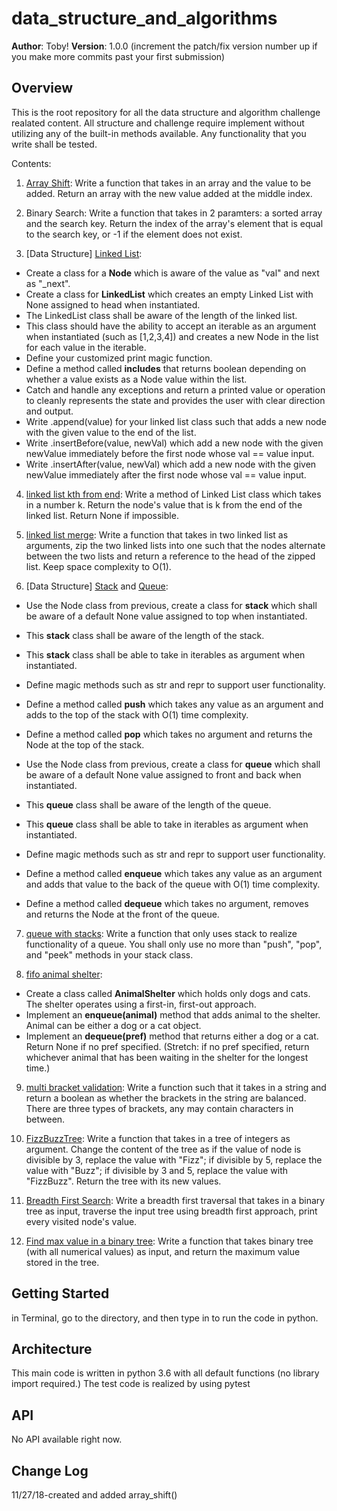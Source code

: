 # data_structure_and_algorithms

**Author**: Toby!
**Version**: 1.0.0 (increment the patch/fix version number up if you make more commits past your first submission)

## Overview
<!-- Provide a high level overview of what this application is and why you are building it, beyond the fact that it's an assignment for a Code Fellows 401 class. (i.e. What's your problem domain?) -->

This is the root repository for all the data structure and algorithm challenge realated content. All structure and challenge require implement without utilizing any of the built-in methods available. Any functionality that you write shall be tested.

Contents:
1. [Array Shift](https://github.com/tobyatgithub/data_structure_and_algorithms/tree/master/challenges/array_shift):
Write a function that takes in an array and the value to be added. Return an array with the new value added at the middle index.

2. Binary Search:
Write a function that takes in 2 paramters: a sorted array and the search key. Return the index of the array's element that is equal to the search key, or -1 if the element does not exist.

3. [Data Structure] [Linked List](https://github.com/tobyatgithub/data_structure_and_algorithms/tree/master/data_structures/linked_list):
* Create a class for a **Node** which is aware of the value as "val" and next as "_next".
* Create a class for **LinkedList** which creates an empty Linked List with None assigned to head when instantiated.
* The LinkedList class shall be aware of the length of the linked list.
* This class should have the ability to accept an iterable as an argument when instantiated (such as [1,2,3,4]) and creates a new Node in the list for each value in the iterable.
* Define your customized print magic function.
* Define a method called **includes** that returns boolean depending on whether a value exists as a Node value within the list.
* Catch and handle any exceptions and return a printed value or operation to cleanly represents the state and provides the user with clear direction and output.
* Write .append(value) for your linked list class such that adds a new node with the given value to the end of the list.
* Write .insertBefore(value, newVal) which add a new node with the given newValue immediately before the first node whose val == value input.
* Write .insertAfter(value, newVal) which add a new node with the given newValue immediately after the first node whose val == value input.

4. [linked list kth from end](https://github.com/tobyatgithub/data_structure_and_algorithms/tree/master/data_structures/linked_list):
Write a method of Linked List class which takes in a number k. Return the node's value that is k from the end of the linked list. Return None if impossible.

5. [linked list merge](https://github.com/tobyatgithub/data_structure_and_algorithms/tree/master/challenges/ll_merge):
Write a function that takes in two linked list as arguments, zip the two linked lists into one such that the nodes alternate between the two lists and return a reference to the head of the zipped list. Keep space complexity to O(1).

6. [Data Structure] [Stack](https://github.com/tobyatgithub/data_structure_and_algorithms/tree/master/data_structures/stack) and [Queue](https://github.com/tobyatgithub/data_structure_and_algorithms/tree/master/data_structures/queue):
* Use the Node class from previous, create a class for **stack** which shall be aware of a default None value assigned to top when instantiated.
* This **stack** class shall be aware of the length of the stack.
* This **stack** class shall be able to take in iterables as argument when instantiated.
* Define magic methods such as str and repr to support user functionality.
* Define a method called **push** which takes any value as an argument and adds to the top of the stack with O(1) time complexity.
* Define a method called **pop** which takes no argument and returns the Node at the top of the stack.

* Use the Node class from previous, create a class for **queue** which shall be aware of a default None value assigned to front and back when instantiated.
* This **queue** class shall be aware of the length of the queue.
* This **queue** class shall be able to take in iterables as argument when instantiated.
* Define magic methods such as str and repr to support user functionality.
* Define a method called **enqueue** which takes any value as an argument and adds that value to the back of the queue with O(1) time complexity.
* Define a method called **dequeue** which takes no argument, removes and returns the Node at the front of the queue.

7. [queue with stacks](https://github.com/tobyatgithub/data_structure_and_algorithms/tree/master/challenges/queue_with_stacks):
Write a function that only uses stack to realize functionality of a queue. You shall only use no more than "push", "pop", and "peek" methods in your stack class.

8. [fifo animal shelter](https://github.com/tobyatgithub/data_structure_and_algorithms/tree/master/challenges/fifo_animal_shelter):
* Create a class called **AnimalShelter** which holds only dogs and cats. The shelter operates using a first-in, first-out approach.
* Implement an **enqueue(animal)** method that adds animal to the shelter. Animal can be either a dog or a cat object.
* Implement an **dequeue(pref)** method that returns either a dog or a cat. Return None if no pref specified. (Stretch: if no pref specified, return whichever animal that has been waiting in the shelter for the longest time.)

9. [multi bracket validation](https://github.com/tobyatgithub/data_structure_and_algorithms/tree/master/challenges/multi_bracket_validation):
Write a function such that it takes in a string and return a boolean as whether the brackets in the string are balanced. There are three types of brackets, any may contain characters in between.

10. [FizzBuzzTree](https://github.com/tobyatgithub/data_structure_and_algorithms/tree/master/challenges/fizz_buzz_tree):
Write a function that takes in a tree of integers as argument. Change the content of the tree as if the value of node is divisible by 3, replace the value with "Fizz"; if divisible by 5, replace the value with "Buzz"; if divisible by 3 and 5, replace the value with "FizzBuzz". Return the tree with its new values.

11. [Breadth First Search](https://github.com/tobyatgithub/data_structure_and_algorithms/tree/master/challenges/breadth_first_traversal):
Write a breadth first traversal that takes in a binary tree as input, traverse the input tree using breadth first approach, print every visited node's value.

12. [Find max value in a binary tree]():
Write a function that takes binary tree (with all numerical values) as input, and return the maximum value stored in the tree.







## Getting Started
<!-- What are the steps that a user must take in order to build this app on their own machine and get it running? -->
in Terminal, go to the directory, and then type in to run the code in python.


## Architecture
<!-- Provide a detailed description of the application design. What technologies (languages, libraries, etc) you're using, and any other relevant design information. This is also an area which you can include any visuals; flow charts, example usage gifs, screen captures, etc.-->
This main code is written in python 3.6 with all default functions (no library import required.)
The test code is realized by using pytest



## API
<!-- Provide detailed instructions for your applications usage. This should include any methods or endpoints available to the user/client/developer. Each section should be formatted to provide clear syntax for usage, example calls including input data requirements and options, and example responses or return values. -->
No API available right now.

## Change Log
11/27/18-created and added array_shift()

